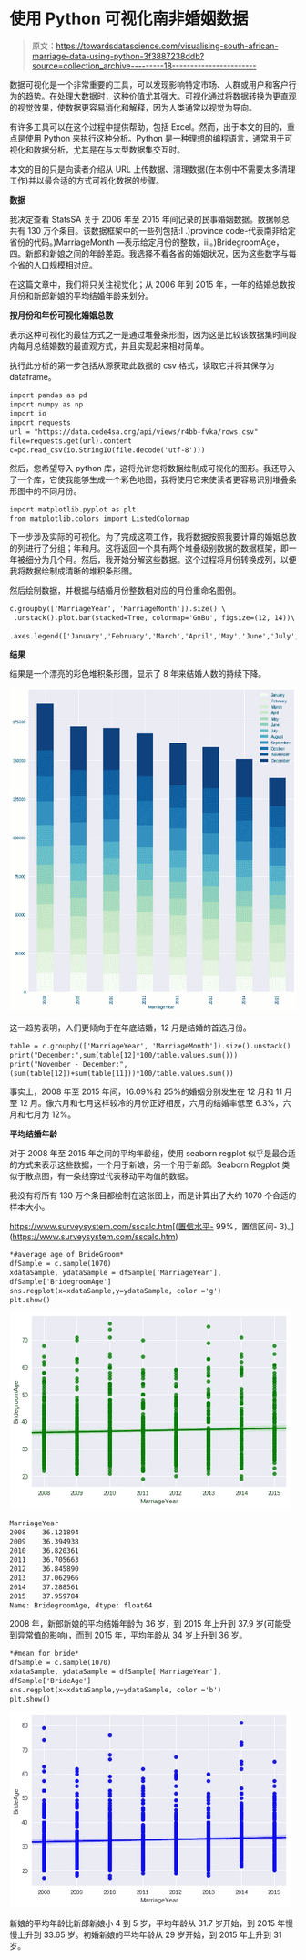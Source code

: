 # 使用 Python 可视化南非婚姻数据

> 原文：<https://towardsdatascience.com/visualising-south-african-marriage-data-using-python-3f3887238ddb?source=collection_archive---------18----------------------->

数据可视化是一个非常重要的工具，可以发现影响特定市场、人群或用户和客户行为的趋势。在处理大数据时，这种价值尤其强大。可视化通过将数据转换为更直观的视觉效果，使数据更容易消化和解释，因为人类通常以视觉为导向。

有许多工具可以在这个过程中提供帮助，包括 Excel。然而，出于本文的目的，重点是使用 Python 来执行这种分析。Python 是一种理想的编程语言，通常用于可视化和数据分析，尤其是在与大型数据集交互时。

本文的目的只是向读者介绍从 URL 上传数据、清理数据(在本例中不需要太多清理工作)并以最合适的方式可视化数据的步骤。

**数据**

我决定查看 StatsSA 关于 2006 年至 2015 年间记录的民事婚姻数据。数据帧总共有 130 万个条目。该数据框架中的一些列包括:I .)province code-代表南非给定省份的代码。)MarriageMonth —表示给定月份的整数，iii。)BridegroomAge，四。新郎和新娘之间的年龄差距。我选择不看各省的婚姻状况，因为这些数字与每个省的人口规模相对应。

在这篇文章中，我们将只关注视觉化；从 2006 年到 2015 年，一年的结婚总数按月份和新郎新娘的平均结婚年龄来划分。

**按月份和年份可视化婚姻总数**

表示这种可视化的最佳方式之一是通过堆叠条形图，因为这是比较该数据集时间段内每月总结婚数的最直观方式，并且实现起来相对简单。

执行此分析的第一步包括从源获取此数据的 csv 格式，读取它并将其保存为 dataframe。

```
import pandas as pd
import numpy as np
import io
import requests
url = "https://data.code4sa.org/api/views/r4bb-fvka/rows.csv"
file=requests.get(url).content
c=pd.read_csv(io.StringIO(file.decode('utf-8')))
```

然后，您希望导入 python 库，这将允许您将数据绘制成可视化的图形。我还导入了一个库，它使我能够生成一个彩色地图，我将使用它来使读者更容易识别堆叠条形图中的不同月份。

```
import matplotlib.pyplot as plt
from matplotlib.colors import ListedColormap
```

下一步涉及实际的可视化。为了完成这项工作，我将数据按照我要计算的婚姻总数的列进行了分组；年和月。这将返回一个具有两个堆叠级别数据的数据框架，即一年被细分为几个月。然后，我开始分解这些数据。这个过程将月份转换成列，以便我将数据绘制成清晰的堆积条形图。

然后绘制数据，并根据与结婚月份整数相对应的月份重命名图例。

```
c.groupby(['MarriageYear', 'MarriageMonth']).size() \
 .unstack().plot.bar(stacked=True, colormap='GnBu', figsize=(12, 14))\
 .axes.legend(['January','February','March','April','May','June','July','August','September','October','November','December'])
```

**结果**

结果是一个漂亮的彩色堆积条形图，显示了 8 年来结婚人数的持续下降。

![](img/fd039ac2319f4596fb33b88824b8670f.png)

这一趋势表明，人们更倾向于在年底结婚，12 月是结婚的首选月份。

```
table = c.groupby(['MarriageYear', 'MarriageMonth']).size().unstack()
print("December:",sum(table[12]*100/table.values.sum()))
print("November - December:",(sum(table[12])+sum(table[11]))*100/table.values.sum())
```

事实上，2008 年至 2015 年间，16.09%和 25%的婚姻分别发生在 12 月和 11 月至 12 月。像六月和七月这样较冷的月份正好相反，六月的结婚率低至 6.3%，六月和七月为 12%。

**平均结婚年龄**

对于 2008 年至 2015 年之间的平均年龄组，使用 seaborn regplot 似乎是最合适的方式来表示这些数据，一个用于新娘，另一个用于新郎。Seaborn Regplot 类似于散点图，有一条线穿过代表移动平均值的数据。

我没有将所有 130 万个条目都绘制在这张图上，而是计算出了大约 1070 个合适的样本大小。

https://www.surveysystem.com/sscalc.htm[(置信水平- 99%，置信区间- 3)。](https://www.surveysystem.com/sscalc.htm)

```
*#average age of BrideGroom*
dfSample = c.sample(1070)
xdataSample, ydataSample = dfSample['MarriageYear'], dfSample['BridegroomAge']
sns.regplot(x=xdataSample,y=ydataSample, color ='g')
plt.show()
```

![](img/56e2556113ff77e2353e6eefa5cd81de.png)

```
MarriageYear
2008    36.121894
2009    36.394938
2010    36.820361
2011    36.705663
2012    36.845890
2013    37.062966
2014    37.288561
2015    37.959784
Name: BridegroomAge, dtype: float64
```

2008 年，新郎新娘的平均结婚年龄为 36 岁，到 2015 年上升到 37.9 岁(可能受到异常值的影响)，而到 2015 年，平均年龄从 34 岁上升到 36 岁。

```
*#mean for bride*
dfSample = c.sample(1070)
xdataSample, ydataSample = dfSample['MarriageYear'], dfSample['BrideAge']
sns.regplot(x=xdataSample,y=ydataSample, color ='b')
plt.show()
```

![](img/6acf99c300c93438bfef200efb236641.png)

新娘的平均年龄比新郎新娘小 4 到 5 岁，平均年龄从 31.7 岁开始，到 2015 年慢慢上升到 33.65 岁。初婚新娘的平均年龄从 29 岁开始，到 2015 年上升到 31 岁。